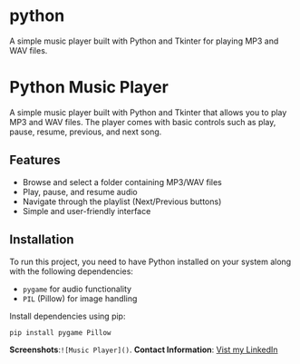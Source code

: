 # python
A simple music player built with Python and Tkinter for playing MP3 and WAV files.
# Python Music Player

A simple music player built with Python and Tkinter that allows you to play MP3 and WAV files. The player comes with basic controls such as play, pause, resume, previous, and next song.

## Features
- Browse and select a folder containing MP3/WAV files
- Play, pause, and resume audio
- Navigate through the playlist (Next/Previous buttons)
- Simple and user-friendly interface

## Installation
To run this project, you need to have Python installed on your system along with the following dependencies:

- `pygame` for audio functionality
- `PIL` (Pillow) for image handling

Install dependencies using pip:

```bash
pip install pygame Pillow
```
**Screenshots**:`![Music Player]()`.
**Contact Information**: 
[Vist my LinkedIn](www.linkedin.com/in/mani-shankar-amudalapalli)
